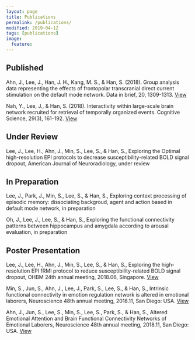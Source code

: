 ```yaml
---
layout: page
title: Publications
permalink: /publications/
modified: 2019-04-12
tags: [publications]
image: 
  feature:
---
```


## Published
Ahn, J., Lee, J., Han, J. H., Kang, M. S., & Han, S. (2018). Group analysis data representing the effects of frontopolar transcranial direct current stimulation on the default mode network. Data in brief, 20, 1309-1313. [View](https://www.sciencedirect.com/science/article/pii/S2352340918310163)

Nah, Y., Lee, J., & Han, S. (2018). Interactivity within large-scale brain network recruited for retrieval of temporally organized events. Cognitive Science, 29(3), 161-192. [View](http://www.dbpia.co.kr/journal/articleDetail?nodeId=NODE07592383&language=ko_KR)

## Under Review
Lee, J., Lee, H., Ahn, J., Min, S., Lee, S., & Han, S., Exploring the Optimal high-resolution EPI protocols to decrease susceptibility-related BOLD signal dropout, American Journal of Neuroradiology, under review

## In Preparation
Lee, J., Park, J., Min, S., Lee, S., & Han, S., Exploring context processing of episodic memory: dissociating backgroud, agent and action based in default mode network, in preparation

Oh, J., Lee, J., Lee, S., & Han, S., Exploring the functional connectivity patterns between hippocampus and amygdala according to arousal evaluation, in preparation


## Poster Presentation
Lee, J., Lee, H., Ahn, J., Min, S., Lee, S., & Han, S., Exploring the high-resolution EPI fRMI protocol to reduce susceptibility-related BOLD signal dropout, OHBM 24th annual meeting, 2018.06, Singapore. [View](/publications/OHBM_2018_Lee.pdf)

Min, S., Jun, S., Ahn, J., Lee, J., Park, S., Lee, S., & Han, S., Intrinsic functional connectivity in emotion regulation network is altered in emotional laborers, Neuroscience 48th annual meeting, 2018.11, San Diego: USA. [View](/publications/SfN_2018_Min.pdf)

Ahn, J., Jun, S., Lee, S., Min, S., Lee, S., Park, S., & Han, S., Altered Emotional Attention and Brain Functional Connectivity Networks of Emotional Laborers, Neuroscience 48th annual meeting, 2018.11, San Diego: USA. [View](/publications/SfN_2018_Ahn.pdf)
